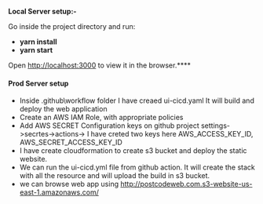 **Local  Server setup:-**

Go inside the project directory and run:

* **yarn install**
* **yarn start**

Open [http://localhost:3000](http://localhost:3000) to view it in the browser.****

#### **Prod Server setup**

* Inside .github\workflow folder I have creaed ui-cicd.yaml It will build and deploy the web application
* Create an AWS IAM Role, with appropriate policies
*  Add AWS SECRET Configuration keys on github project settings->secrtes->actions-> I have creted two keys here AWS_ACCESS_KEY_ID,          AWS_SECRET_ACCESS_KEY_ID
* I have create cloudformation to create s3 bucket and deploy the static website.
* We can run the  ui-cicd.yml file from github action. It will create the stack with all the resource and will upload the build in s3 bucket.
* we can browse web app using http://postcodeweb.com.s3-website-us-east-1.amazonaws.com/
